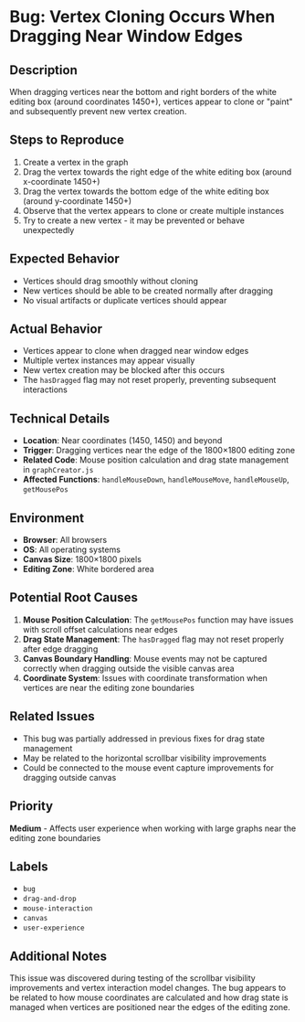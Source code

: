 # Bug: Vertex Cloning Occurs When Dragging Near Window Edges

## Description
When dragging vertices near the bottom and right borders of the white editing box (around coordinates 1450+), vertices appear to clone or "paint" and subsequently prevent new vertex creation.

## Steps to Reproduce
1. Create a vertex in the graph
2. Drag the vertex towards the right edge of the white editing box (around x-coordinate 1450+)
3. Drag the vertex towards the bottom edge of the white editing box (around y-coordinate 1450+)
4. Observe that the vertex appears to clone or create multiple instances
5. Try to create a new vertex - it may be prevented or behave unexpectedly

## Expected Behavior
- Vertices should drag smoothly without cloning
- New vertices should be able to be created normally after dragging
- No visual artifacts or duplicate vertices should appear

## Actual Behavior
- Vertices appear to clone when dragged near window edges
- Multiple vertex instances may appear visually
- New vertex creation may be blocked after this occurs
- The `hasDragged` flag may not reset properly, preventing subsequent interactions

## Technical Details
- **Location**: Near coordinates (1450, 1450) and beyond
- **Trigger**: Dragging vertices near the edge of the 1800×1800 editing zone
- **Related Code**: Mouse position calculation and drag state management in `graphCreator.js`
- **Affected Functions**: `handleMouseDown`, `handleMouseMove`, `handleMouseUp`, `getMousePos`

## Environment
- **Browser**: All browsers
- **OS**: All operating systems
- **Canvas Size**: 1800×1800 pixels
- **Editing Zone**: White bordered area

## Potential Root Causes
1. **Mouse Position Calculation**: The `getMousePos` function may have issues with scroll offset calculations near edges
2. **Drag State Management**: The `hasDragged` flag may not reset properly after edge dragging
3. **Canvas Boundary Handling**: Mouse events may not be captured correctly when dragging outside the visible canvas area
4. **Coordinate System**: Issues with coordinate transformation when vertices are near the editing zone boundaries

## Related Issues
- This bug was partially addressed in previous fixes for drag state management
- May be related to the horizontal scrollbar visibility improvements
- Could be connected to the mouse event capture improvements for dragging outside canvas

## Priority
**Medium** - Affects user experience when working with large graphs near the editing zone boundaries

## Labels
- `bug`
- `drag-and-drop`
- `mouse-interaction`
- `canvas`
- `user-experience`

## Additional Notes
This issue was discovered during testing of the scrollbar visibility improvements and vertex interaction model changes. The bug appears to be related to how mouse coordinates are calculated and how drag state is managed when vertices are positioned near the edges of the editing zone. 